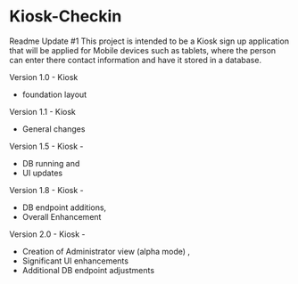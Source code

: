 # Kiosk-Checkin

Readme Update #1
This project is intended to be a Kiosk sign up application that will be applied for Mobile devices such as tablets, where the person can enter there contact information and have it stored in a database.

Version 1.0 - Kiosk 
- foundation  layout

Version 1.1 - Kiosk
- General changes

Version 1.5 - Kiosk - 
- DB running and 
- UI updates

Version 1.8 - Kiosk - 
- DB endpoint additions, 
- Overall Enhancement

 Version 2.0 - Kiosk - 
 - Creation of Administrator view (alpha mode) , 
 - Significant UI enhancements  
 - Additional DB endpoint adjustments
